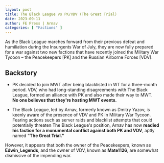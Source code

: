 ```yaml
---
layout: post
title: The Black League vs PK/VDV (The Great Trial)
date: 2023-09-11
author: FE Press | Arnav
categories: [ "Factions" ]
---
```


As the Black League marches forward from their previous defeat and humiliation during the Insurgents War of July, they
are now fully prepared for a war against two new factions that have recently joined the Military War Tycoon – the
Peacekeepers [PK] and the Russian Airborne Forces [VDV].

## Backstory

- PK decided to join MWT after being blacklisted in WT for a three-month period. VDV, who had long-standing
  disagreements with The Black League, formed an alliance with PK and also made their way to MWT. **No one believes that
  they're hosting MWT events.**

- The Black League, led by Arnav, formerly known as Dmitry Yazov, is keenly aware of the presence of VDV and PK in
  Military War Tycoon. Fearing actions such as server raids and blacklist attempts that could potentially threaten The
  Black League's position, Arnav has now **readied his faction for a monumental conflict against both PK and VDV**,
  aptly named **"The Great Trial."**

However, it appears that both the owner of the Peacekeepers, known as **Edwin_Legends**, and the owner of VDV, known as
**Mate1126**, are somewhat dismissive of the impending war.